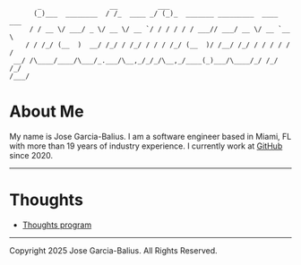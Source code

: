 ```
       _                 __          ___                                
      (_)___  ________  / /_  ____ _/ (_)_  _______ _________  ____ ___ 
     / / __ \/ ___/ _ \/ __ \/ __ `/ / / / / / ___// ___/ __ \/ __ `__ \
    / / /_/ (__  )  __/ /_/ / /_/ / / / /_/ (__  )/ /__/ /_/ / / / / / /
 __/ /\____/____/\___/_.___/\__,_/_/_/\__,_/____(_)___/\____/_/ /_/ /_/ 
/___/                                                                   
```


# About Me

My name is Jose Garcia-Balius. I am a software engineer based in Miami, FL with more than 19 years of industry experience. I currently work at [GitHub](https://github.com) since 2020.

---

# Thoughts

- [Thoughts program](./thoughts/program.md)

---

Copyright 2025 Jose Garcia-Balius. All Rights Reserved.
